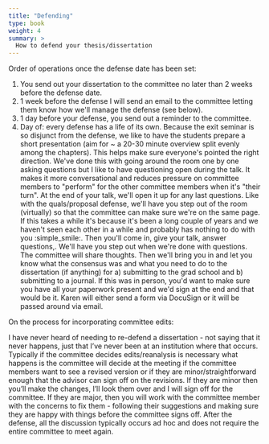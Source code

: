 ```yaml
---
title: "Defending"
type: book
weight: 4
summary: >
  How to defend your thesis/dissertation
---
```


Order of operations once the defense date has been set:

1) You send out your dissertation to the committee no later than 2 weeks before the defense date. 
2) 1 week before the defense I will send an email to the committee letting them know how we'll manage the defense (see below). 
3) 1 day before your defense, you send out a reminder to the committee. 
4) Day of: every defense has a life of its own. Because the exit seminar is so disjunct from the defense, we like to have the students prepare a short presentation (aim for ~ a 20-30 minute overview split evenly  among the chapters). This helps make sure everyone's pointed the right direction. We've done this with going around the room one by one asking questions but I like to have questioning open during the talk. It makes it more conversational and reduces pressure on committee members to "perform" for the other committee members when it's "their turn". At the end of your talk, we'll open it up for any last questions. Like with the quals/proposal defense, we'll have you step out of the room (virtually) so that the committee can make sure we're on the same page. If this takes a while it's because it's been a long couple of years and we haven't seen each other in a while and probably has nothing to do with you :simple_smile:. Then you'll come in, give your talk, answer questions,. We'll have you step out when we're done with questions. The committee will share thoughts. Then we'll bring you in and let you know what the consensus was and what you need to do to the dissertation (if anything) for a) submitting to the grad school and b) submitting to a journal. If this was in person, you'd want to make sure you have all your paperwork present and we'd sign at the end and that would be it. Karen will either send a form via DocuSign or it will be passed around via email.


On the process for incorporating committee edits:

I have never heard of needing to re-defend a dissertation - not saying that it never happens, just that I’ve never been at an institution where that occurs. Typically if the committee decides edits/reanalysis is necessary what happens is the committee will decide at the meeting if the committee members want to see a revised version or if they are minor/straightforward enough that the advisor can sign off on the revisions. If they are minor then you’ll make the changes, I’ll look them over and I will sign off for the committee. If they are major, then you will work with the committee member with the concerns to fix them - following their suggestions and making sure they are happy with things before the committee signs off. After the defense, all the discussion typically occurs ad hoc and does not require the entire committee to meet again. 
